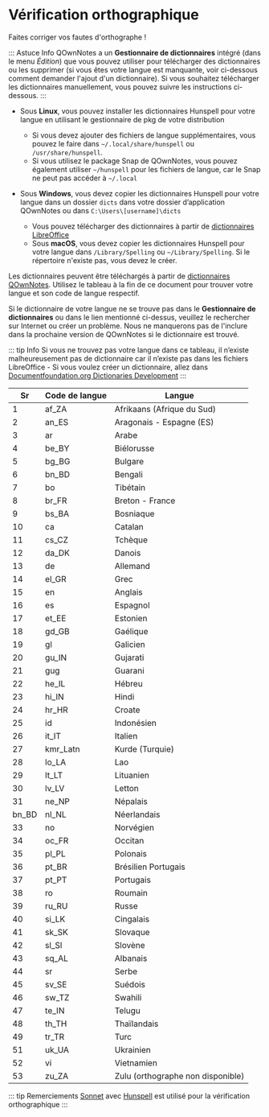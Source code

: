 # Vérification orthographique

Faites corriger vos fautes d'orthographe !

::: Astuce Info QOwnNotes a un **Gestionnaire de dictionnaires** intégré (dans le menu *Édition*) que vous pouvez utiliser pour télécharger des dictionnaires ou les supprimer (si vous êtes votre langue est manquante, voir ci-dessous comment demander l'ajout d'un dictionnaire). Si vous souhaitez télécharger les dictionnaires manuellement, vous pouvez suivre les instructions ci-dessous.
:::

- Sous **Linux**, vous pouvez installer les dictionnaires Hunspell pour votre langue en utilisant le gestionnaire de pkg de votre distribution
    - Si vous devez ajouter des fichiers de langue supplémentaires, vous pouvez le faire dans `~/.local/share/hunspell` ou `/usr/share/hunspell`.
    - Si vous utilisez le package Snap de QOwnNotes, vous pouvez également utiliser `~/hunspell` pour les fichiers de langue, car le Snap ne peut pas accéder à  `~/.local`

- Sous **Windows**, vous devez copier les dictionnaires Hunspell pour votre langue dans un dossier `dicts` dans votre dossier d’application QOwnNotes ou dans `C:\Users\[username]\dicts`
    - Vous pouvez télécharger des dictionnaires à partir de [dictionnaires LibreOffice](https://github.com/LibreOffice/dictionaries)
    - Sous **macOS**, vous devez copier les dictionnaires Hunspell pour votre langue dans `/Library/Spelling` ou `~/Library/Spelling`. Si le répertoire n'existe pas, vous devez le créer.

Les dictionnaires peuvent être téléchargés à partir de [dictionnaires QOwnNotes](https://github.com/qownnotes/dictionaries). Utilisez le tableau à la fin de ce document pour trouver votre langue et son code de langue respectif.

Si le dictionnaire de votre langue ne se trouve pas dans le **Gestionnaire de dictionnaires** ou dans le lien mentionné ci-dessus, veuillez le rechercher sur Internet ou créer un problème. Nous ne manquerons pas de l'inclure dans la prochaine version de QOwnNotes si le dictionnaire est trouvé.

::: tip Info
Si vous ne trouvez pas votre langue dans ce tableau, il n’existe malheureusement pas de dictionnaire car il n’existe pas dans les fichiers LibreOffice - Si vous voulez créer un dictionnaire, allez dans [Documentfoundation.org Dictionaries Development](https://wiki.documentfoundation.org/Development/Dictionaries)
:::

| Sr    | Code de langue | Langue                            |
| ----- | -------------- | --------------------------------- |
| 1     | af_ZA          | Afrikaans (Afrique du Sud)        |
| 2     | an_ES          | Aragonais - Espagne (ES)          |
| 3     | ar             | Arabe                             |
| 4     | be_BY          | Biélorusse                        |
| 5     | bg_BG          | Bulgare                           |
| 6     | bn_BD          | Bengali                           |
| 7     | bo             | Tibétain                          |
| 8     | br_FR          | Breton - France                   |
| 9     | bs_BA          | Bosniaque                         |
| 10    | ca             | Catalan                           |
| 11    | cs_CZ          | Tchèque                           |
| 12    | da_DK          | Danois                            |
| 13    | de             | Allemand                          |
| 14    | el_GR          | Grec                              |
| 15    | en             | Anglais                           |
| 16    | es             | Espagnol                          |
| 17    | et_EE          | Estonien                          |
| 18    | gd_GB          | Gaélique                          |
| 19    | gl             | Galicien                          |
| 20    | gu_IN          | Gujarati                          |
| 21    | gug            | Guarani                           |
| 22    | he_IL          | Hébreu                            |
| 23    | hi_IN          | Hindi                             |
| 24    | hr_HR          | Croate                            |
| 25    | id             | Indonésien                        |
| 26    | it_IT          | Italien                           |
| 27    | kmr_Latn       | Kurde (Turquie)                   |
| 28    | lo_LA          | Lao                               |
| 29    | lt_LT          | Lituanien                         |
| 30    | lv_LV          | Letton                            |
| 31    | ne_NP          | Népalais                          |
| bn_BD | nl_NL          | Néerlandais                       |
| 33    | no             | Norvégien                         |
| 34    | oc_FR          | Occitan                           |
| 35    | pl_PL          | Polonais                          |
| 36    | pt_BR          | Brésilien Portugais               |
| 37    | pt_PT          | Portugais                         |
| 38    | ro             | Roumain                           |
| 39    | ru_RU          | Russe                             |
| 40    | si_LK          | Cingalais                         |
| 41    | sk_SK          | Slovaque                          |
| 42    | sl_Sl          | Slovène                           |
| 43    | sq_AL          | Albanais                          |
| 44    | sr             | Serbe                             |
| 45    | sv_SE          | Suédois                           |
| 46    | sw_TZ          | Swahili                           |
| 47    | te_IN          | Telugu                            |
| 48    | th_TH          | Thaïlandais                       |
| 49    | tr_TR          | Turc                              |
| 51    | uk_UA          | Ukrainien                         |
| 52    | vi             | Vietnamien                        |
| 53    | zu_ZA          | Zulu (orthographe non disponible) |

::: tip
Remerciements [Sonnet](https://github.com/KDE/sonnet) avec [Hunspell](https://hunspell.github.io/) est utilisé pour la vérification orthographique
:::
